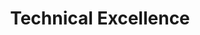 ---
title       : Technical Excellence
key         : CP-TX
skills      : Behaviour, Mindset, Competency
difficulty  : hard
area        : competency

questions :
    - "CP-TX-01: Describe a situation when you sought out a new engineering or project/program management challenge beyond your role requirements."
    - "CP-TX-02: Describe a time when you sought out a challenging technical problem."
    - "CP-TX-03: Describe a time when you mentored others in your area of technical expertise."
desirable :
    - Demonstrated knowledge of technical concepts, facts, and principles of subject matter domain
    - Applied technical thoroughness and rigor to programs, products, and services
    - Taught others how to reach beyond existing solutions and technologies to incorporate new ideas
bonus_points :
    - Demonstrated substantial knowledge of technical concepts, facts, and principles of subject matter domain
    - Anticipated the need for a technology standard and led continuous improvement efforts
    - Identified new tools or technologies to incorporate into their work
    - Evangelised and taught others how to reach beyond existing solutions and technologies to incorporate new ideas
---